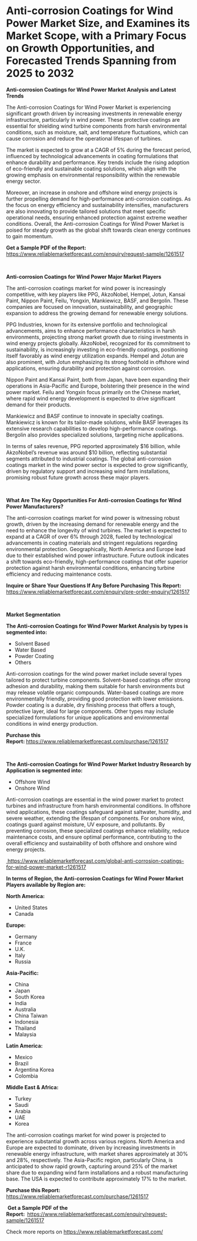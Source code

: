 <p><h1>Anti-corrosion Coatings for Wind Power Market Size, and Examines its Market Scope, with a Primary Focus on Growth Opportunities, and Forecasted Trends Spanning from 2025 to 2032</h1></p><p><strong>Anti-corrosion Coatings for Wind Power Market Analysis and Latest Trends</strong></p>
<p><p>The Anti-corrosion Coatings for Wind Power Market is experiencing significant growth driven by increasing investments in renewable energy infrastructure, particularly in wind power. These protective coatings are essential for shielding wind turbine components from harsh environmental conditions, such as moisture, salt, and temperature fluctuations, which can cause corrosion and reduce the operational lifespan of turbines. </p><p>The market is expected to grow at a CAGR of 5% during the forecast period, influenced by technological advancements in coating formulations that enhance durability and performance. Key trends include the rising adoption of eco-friendly and sustainable coating solutions, which align with the growing emphasis on environmental responsibility within the renewable energy sector. </p><p>Moreover, an increase in onshore and offshore wind energy projects is further propelling demand for high-performance anti-corrosion coatings. As the focus on energy efficiency and sustainability intensifies, manufacturers are also innovating to provide tailored solutions that meet specific operational needs, ensuring enhanced protection against extreme weather conditions. Overall, the Anti-corrosion Coatings for Wind Power Market is poised for steady growth as the global shift towards clean energy continues to gain momentum.</p></p>
<p><strong>Get a Sample PDF of the Report:&nbsp;</strong> <a href="https://www.reliablemarketforecast.com/enquiry/request-sample/1261517?utm_campaign=2413&utm_medium=2&utm_source=Github&utm_content=ia&utm_term=03042025&utm_id=anti-corrosion-coatings-for-wind-power">https://www.reliablemarketforecast.com/enquiry/request-sample/1261517</a></p>
<p>&nbsp;</p>
<p><strong>Anti-corrosion Coatings for Wind Power Major Market Players</strong></p>
<p><p>The anti-corrosion coatings market for wind power is increasingly competitive, with key players like PPG, AkzoNobel, Hempel, Jotun, Kansai Paint, Nippon Paint, Feilu, Yongxin, Mankiewicz, BASF, and Bergolin. These companies are focused on innovation, sustainability, and geographic expansion to address the growing demand for renewable energy solutions.</p><p>PPG Industries, known for its extensive portfolio and technological advancements, aims to enhance performance characteristics in harsh environments, projecting strong market growth due to rising investments in wind energy projects globally. AkzoNobel, recognized for its commitment to sustainability, is increasingly investing in eco-friendly coatings, positioning itself favorably as wind energy utilization expands. Hempel and Jotun are also prominent, with Jotun emphasizing its strong foothold in offshore wind applications, ensuring durability and protection against corrosion.</p><p>Nippon Paint and Kansai Paint, both from Japan, have been expanding their operations in Asia-Pacific and Europe, bolstering their presence in the wind power market. Feilu and Yongxin focus primarily on the Chinese market, where rapid wind energy development is expected to drive significant demand for their products.</p><p>Mankiewicz and BASF continue to innovate in specialty coatings. Mankiewicz is known for its tailor-made solutions, while BASF leverages its extensive research capabilities to develop high-performance coatings. Bergolin also provides specialized solutions, targeting niche applications.</p><p>In terms of sales revenue, PPG reported approximately $16 billion, while AkzoNobel’s revenue was around $10 billion, reflecting substantial segments attributed to industrial coatings. The global anti-corrosion coatings market in the wind power sector is expected to grow significantly, driven by regulatory support and increasing wind farm installations, promising robust future growth across these major players.</p></p>
<p>&nbsp;</p>
<p><strong>What Are The Key Opportunities For Anti-corrosion Coatings for Wind Power Manufacturers?</strong></p>
<p><p>The anti-corrosion coatings market for wind power is witnessing robust growth, driven by the increasing demand for renewable energy and the need to enhance the longevity of wind turbines. The market is expected to expand at a CAGR of over 6% through 2028, fueled by technological advancements in coating materials and stringent regulations regarding environmental protection. Geographically, North America and Europe lead due to their established wind power infrastructure. Future outlook indicates a shift towards eco-friendly, high-performance coatings that offer superior protection against harsh environmental conditions, enhancing turbine efficiency and reducing maintenance costs.</p></p>
<p><strong>Inquire or Share Your Questions If Any Before Purchasing This Report:</strong> <a href="https://www.reliablemarketforecast.com/enquiry/pre-order-enquiry/1261517?utm_campaign=2413&utm_medium=2&utm_source=Github&utm_content=ia&utm_term=03042025&utm_id=anti-corrosion-coatings-for-wind-power">https://www.reliablemarketforecast.com/enquiry/pre-order-enquiry/1261517</a></p>
<p>&nbsp;</p>
<p><strong>Market Segmentation</strong></p>
<p><strong>The Anti-corrosion Coatings for Wind Power Market Analysis by types is segmented into:</strong></p>
<p><ul><li>Solvent Based</li><li>Water Based</li><li>Powder Coating</li><li>Others</li></ul></p>
<p><p>Anti-corrosion coatings for the wind power market include several types tailored to protect turbine components. Solvent-based coatings offer strong adhesion and durability, making them suitable for harsh environments but may release volatile organic compounds. Water-based coatings are more environmentally friendly, providing good protection with lower emissions. Powder coating is a durable, dry finishing process that offers a tough, protective layer, ideal for large components. Other types may include specialized formulations for unique applications and environmental conditions in wind energy production.</p></p>
<p><strong>Purchase this Report:&nbsp;</strong><a href="https://www.reliablemarketforecast.com/purchase/1261517?utm_campaign=2413&utm_medium=2&utm_source=Github&utm_content=ia&utm_term=03042025&utm_id=anti-corrosion-coatings-for-wind-power">https://www.reliablemarketforecast.com/purchase/1261517</a></p>
<p>&nbsp;</p>
<p><strong>The Anti-corrosion Coatings for Wind Power Market Industry Research by Application is segmented into:</strong></p>
<p><ul><li>Offshore Wind</li><li>Onshore Wind</li></ul></p>
<p><p>Anti-corrosion coatings are essential in the wind power market to protect turbines and infrastructure from harsh environmental conditions. In offshore wind applications, these coatings safeguard against saltwater, humidity, and severe weather, extending the lifespan of components. For onshore wind, coatings guard against moisture, UV exposure, and pollutants. By preventing corrosion, these specialized coatings enhance reliability, reduce maintenance costs, and ensure optimal performance, contributing to the overall efficiency and sustainability of both offshore and onshore wind energy projects.</p></p>
<p><a href="https://www.reliablemarketforecast.com/global-anti-corrosion-coatings-for-wind-power-market-r1261517?utm_campaign=2413&utm_medium=2&utm_source=Github&utm_content=ia&utm_term=03042025&utm_id=anti-corrosion-coatings-for-wind-power">&nbsp;https://www.reliablemarketforecast.com/global-anti-corrosion-coatings-for-wind-power-market-r1261517</a></p>
<p><strong>In terms of Region, the Anti-corrosion Coatings for Wind Power Market Players available by Region are:</strong></p>
<p>
    <p> <strong> North America: </strong>
        <ul>
            <li>United States</li>
            <li>Canada</li>
        </ul>
        </p> 
    <p> <strong> Europe: </strong>
        <ul>
            <li>Germany</li>
            <li>France</li>
            <li>U.K.</li>
            <li>Italy</li>
            <li>Russia</li>
        </ul>
        </p> 
    <p> <strong> Asia-Pacific: </strong>
        <ul>
            <li>China</li>
            <li>Japan</li>
            <li>South Korea</li>
            <li>India</li>
            <li>Australia</li>
            <li>China Taiwan</li>
            <li>Indonesia</li>
            <li>Thailand</li>
            <li>Malaysia</li>
        </ul>
        </p> 
    <p> <strong> Latin America: </strong>
        <ul>
            <li>Mexico</li>
            <li>Brazil</li>
            <li>Argentina Korea</li>
            <li>Colombia</li>
        </ul>
        </p> 
    <p> <strong> Middle East & Africa: </strong>
        <ul>
            <li>Turkey</li>
            <li>Saudi</li>
            <li>Arabia</li>
            <li>UAE</li>
            <li>Korea</li>
        </ul>
    </p>
    </p>
<p><p>The anti-corrosion coatings market for wind power is projected to experience substantial growth across various regions. North America and Europe are expected to dominate, driven by increasing investments in renewable energy infrastructure, with market shares approximately at 30% and 28%, respectively. The Asia-Pacific region, particularly China, is anticipated to show rapid growth, capturing around 25% of the market share due to expanding wind farm installations and a robust manufacturing base. The USA is expected to contribute approximately 17% to the market.</p></p>
<p><strong>Purchase this Report: </strong><a href="https://www.reliablemarketforecast.com/purchase/1261517?utm_campaign=2413&utm_medium=2&utm_source=Github&utm_content=ia&utm_term=03042025&utm_id=anti-corrosion-coatings-for-wind-power">https://www.reliablemarketforecast.com/purchase/1261517</a></p>
<p>&nbsp;<strong>Get a Sample PDF of the Report:&nbsp;&nbsp;</strong><a href="https://www.reliablemarketforecast.com/enquiry/request-sample/1261517?utm_campaign=2413&utm_medium=2&utm_source=Github&utm_content=ia&utm_term=03042025&utm_id=anti-corrosion-coatings-for-wind-power">https://www.reliablemarketforecast.com/enquiry/request-sample/1261517</a></p>
<p><strong></strong></p>
<p>Check more reports on <a href="https://www.reliablemarketforecast.com/?utm_campaign=2413&utm_medium=2&utm_source=Github&utm_content=ia&utm_term=03042025&utm_id=anti-corrosion-coatings-for-wind-power">https://www.reliablemarketforecast.com/</a></p>